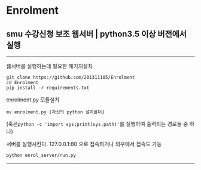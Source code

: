 # Enrolment
## smu 수강신청 보조 웹서버 | python3.5 이상 버전에서 실행
<hr/>
웹서버를 실행하는데 필요한 패키지설치
<pre><code>git clone https://github.com/201311105/Enrolment
cd Enrolment
pip install -r requirements.txt</code></pre>

enrolment.py 모듈설치
<pre><code>mv enrolment.py [자신의 python 설치폴더]</code></pre>
(혹은<code>python -c 'import sys;print(sys.path)'</code>를 실행하여 출력되는 경로들 중 하나)

서버를 실행시킨다. 127.0.0.1:80 으로 접속하거나 외부에서 접속도 가능
<pre><code>python enrol_server/run.py</code></pre>
<hr/>
